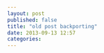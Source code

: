 ```yaml
---
layout: post
published: false
title: "old post backporting"
date: 2013-09-13 12:57
categories: 
---
```

